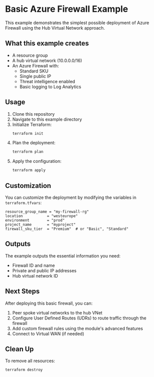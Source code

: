 # Basic Azure Firewall Example

This example demonstrates the simplest possible deployment of Azure Firewall using the Hub Virtual Network approach.

## What this example creates

- A resource group
- A hub virtual network (10.0.0.0/16)
- An Azure Firewall with:
  - Standard SKU
  - Single public IP
  - Threat intelligence enabled
  - Basic logging to Log Analytics

## Usage

1. Clone this repository
2. Navigate to this example directory
3. Initialize Terraform:
   ```bash
   terraform init
   ```
4. Plan the deployment:
   ```bash
   terraform plan
   ```
5. Apply the configuration:
   ```bash
   terraform apply
   ```

## Customization

You can customize the deployment by modifying the variables in `terraform.tfvars`:

```hcl
resource_group_name = "my-firewall-rg"
location           = "westeurope"
environment        = "prod"
project_name       = "myproject"
firewall_sku_tier  = "Premium"  # or "Basic", "Standard"
```

## Outputs

The example outputs the essential information you need:
- Firewall ID and name
- Private and public IP addresses
- Hub virtual network ID

## Next Steps

After deploying this basic firewall, you can:
1. Peer spoke virtual networks to the hub VNet
2. Configure User Defined Routes (UDRs) to route traffic through the firewall
3. Add custom firewall rules using the module's advanced features
4. Connect to Virtual WAN (if needed)

## Clean Up

To remove all resources:
```bash
terraform destroy
``` 